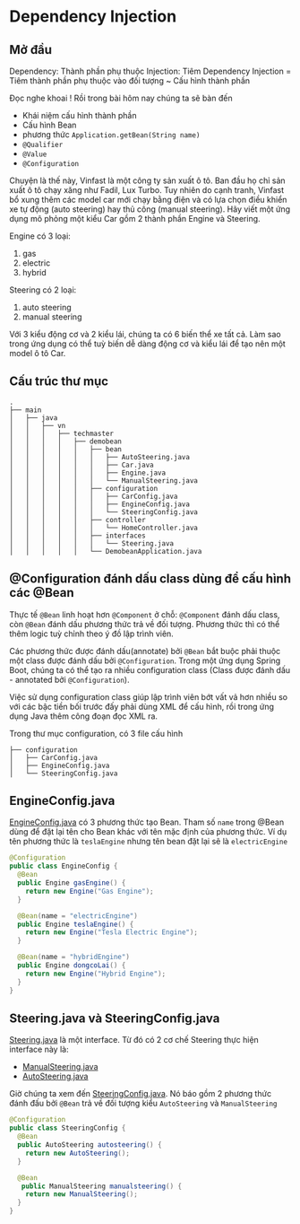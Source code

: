 # Dependency Injection

## Mở đầu

Dependency: Thành phần phụ thuộc
Injection: Tiêm
Dependency Injection = Tiêm thành phần phụ thuộc vào đối tượng ~ Cấu hình thành phần

Đọc nghe khoai ! Rồi trong bài hôm nay chúng ta sẽ bàn đến
- Khái niệm cấu hình thành phần
- Cấu hình Bean
- phương thức ```Application.getBean(String name)```
- ```@Qualifier```
- ```@Value```
- ```@Configuration```

Chuyện là thế này, Vinfast là một công ty sản xuất ô tô. Ban đầu họ chỉ sản xuất ô tô chạy xăng như Fadil, Lux Turbo. Tuy nhiên do cạnh tranh, Vinfast bổ xung thêm các model car mới chạy bằng điện và có lựa chọn điều khiển xe tự động (auto steering) hay thủ công (manual steering). Hãy viết một ứng dụng mô phỏng một kiểu Car gồm 2 thành phần Engine và Steering.

Engine có 3 loại:
1. gas
2. electric
3. hybrid

Steering có 2 loại:
1. auto steering
2. manual steering

Với 3 kiểu động cơ và 2 kiểu lái, chúng ta có 6 biến thể xe tất cả. Làm sao trong ứng dụng có thể tuỳ biến dễ dàng động cơ và kiểu lái để tạo nên một model ô tô Car.

## Cấu trúc thư mục
```
.
├── main
│   ├── java
│   │   ├── vn
│   │   │   ├── techmaster
│   │   │   │   ├── demobean
│   │   │   │   │   ├── bean
│   │   │   │   │   │   ├── AutoSteering.java
│   │   │   │   │   │   ├── Car.java
│   │   │   │   │   │   ├── Engine.java
│   │   │   │   │   │   └── ManualSteering.java
│   │   │   │   │   ├── configuration
│   │   │   │   │   │   ├── CarConfig.java
│   │   │   │   │   │   ├── EngineConfig.java
│   │   │   │   │   │   └── SteeringConfig.java
│   │   │   │   │   ├── controller
│   │   │   │   │   │   └── HomeController.java
│   │   │   │   │   ├── interfaces
│   │   │   │   │   │   └── Steering.java
│   │   │   │   │   └── DemobeanApplication.java
```

## @Configuration đánh dấu class dùng để cấu hình các @Bean
Thực tế ```@Bean``` linh hoạt hơn ```@Component``` ở chỗ: ```@Component``` đánh dấu class, còn ```@Bean``` đánh dấu phương thức trả về đối tượng. Phương thức thì có thể thêm logic tuỳ chỉnh theo ý đồ lập trình viên.

Các phương thức được đánh dấu(annotate) bởi ```@Bean``` bắt buộc phải thuộc một class được đánh dấu bởi ```@Configuration```.
Trong một ứng dụng Spring Boot, chúng ta có thể tạo ra nhiều configuration class (Class được đánh dấu - annotated bởi ```@Configuration```).

Việc sử dụng configuration class giúp lập trình viên bớt vất vả hơn nhiều so với các bậc tiền bối trước đấy phải dùng XML để cấu hình, rồi trong ứng dụng Java thêm công đoạn đọc XML ra.

Trong thư mục configuration, có 3 file cấu hình
```
├── configuration
│   ├── CarConfig.java
│   ├── EngineConfig.java
│   └── SteeringConfig.java
```

## EngineConfig.java
[EngineConfig.java](src/main/java/vn/techmaster/demobean/configuration/EngineConfig.java) có 3 phương thức tạo Bean. Tham số ```name``` trong @Bean dùng để đặt lại tên cho Bean khác với tên mặc định của phương thức. Ví dụ tên phương thức là ```teslaEngine``` nhưng tên bean đặt lại sẽ là ```electricEngine```

```java
@Configuration
public class EngineConfig {
  @Bean
  public Engine gasEngine() {
    return new Engine("Gas Engine");
  }

  @Bean(name = "electricEngine")
  public Engine teslaEngine() {
    return new Engine("Tesla Electric Engine");
  }

  @Bean(name = "hybridEngine")
  public Engine dongcoLai() {
    return new Engine("Hybrid Engine");
  }
}
```

## Steering.java và SteeringConfig.java
[Steering.java](src/main/java/vn/techmaster/demobean/bean/Car.java) là một interface. Từ đó có 2 cơ chế Steering thực hiện interface này là:
- [ManualSteering.java](src/main/java/vn/techmaster/demobean/bean/ManualSteering.java)
- [AutoSteering.java](src/main/java/vn/techmaster/demobean/bean/AutoSteering.java)

Giờ chúng ta xem đến [SteeringConfig.java](src/main/java/vn/techmaster/demobean/configuration/EngineConfig.java). Nó báo gồm 2 phương thức đánh đấu bởi ```@Bean``` trả về đối tượng kiểu ```AutoSteering``` và ```ManualSteering```
```java
@Configuration
public class SteeringConfig {
  @Bean
  public AutoSteering autosteering() {
    return new AutoSteering();
  }

  @Bean
   public ManualSteering manualsteering() {
    return new ManualSteering();
  }
}
```